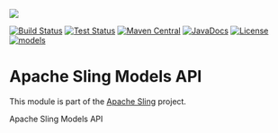 [<img src="https://sling.apache.org/res/logos/sling.png"/>](https://sling.apache.org)

 [![Build Status](https://builds.apache.org/buildStatus/icon?job=Sling/sling-org-apache-sling-models-api/master)](https://builds.apache.org/job/Sling/job/sling-org-apache-sling-models-api/job/master) [![Test Status](https://img.shields.io/jenkins/t/https/builds.apache.org/job/Sling/job/sling-org-apache-sling-models-api/job/master.svg)](https://builds.apache.org/job/Sling/job/sling-org-apache-sling-models-api/job/master/test_results_analyzer/) [![Maven Central](https://maven-badges.herokuapp.com/maven-central/org.apache.sling/org.apache.sling.models.api/badge.svg)](https://search.maven.org/#search%7Cga%7C1%7Cg%3A%22org.apache.sling%22%20a%3A%22org.apache.sling.models.api%22) [![JavaDocs](https://www.javadoc.io/badge/org.apache.sling/org.apache.sling.models.api.svg)](https://www.javadoc.io/doc/org.apache.sling/org.apache.sling.models.api) [![License](https://img.shields.io/badge/License-Apache%202.0-blue.svg)](https://www.apache.org/licenses/LICENSE-2.0) [![models](https://sling.apache.org/badges/group-models.svg)](https://github.com/apache/sling-aggregator/blob/master/docs/groups/models.md)

# Apache Sling Models API

This module is part of the [Apache Sling](https://sling.apache.org) project.

Apache Sling Models API
